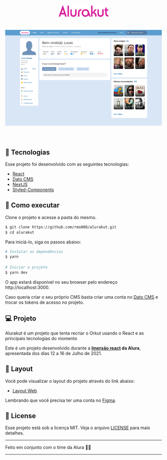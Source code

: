 <p align="center">
  <img alt="Alurakut" src=".github/logo.svg" width="160px">
</p>

<h1 align="center">
    <img alt="Alurakut" src=".github/cover.svg" />
</h1>

<br>

## 🧪 Tecnologias

Esse projeto foi desenvolvido com as seguintes tecnologias:

- [React](https://reactjs.org)
- [Dato CMS](https://www.datocms.com/)
- [NextJS](https://nextjs.org/)
- [Styled-Components](https://styled-components.com/)

## 🚀 Como executar

Clone o projeto e acesse a pasta do mesmo.

```bash
$ git clone https://github.com/rmo000/alurakut.git
$ cd alurakut
```

Para iniciá-lo, siga os passos abaixo:
```bash
# Instalar as dependências
$ yarn

# Iniciar o projeto
$ yarn dev
```
O app estará disponível no seu browser pelo endereço http://localhost:3000.

Caso queria criar o seu próprio CMS basta criar uma conta no [Dato CMS](https://www.datocms.com/) e trocar os tokens de acesso no projeto.

## 💻 Projeto

Alurakut é um projeto que tenta recriar o Orkut usando o React e as principais tecnologias do momento

Este é um projeto desenvolvido durante a **[Imersão react](https://www.alura.com.br/imersao-react) da Alura**, apresentada dos dias 12 a 16 de Julho de 2021.


## 🔖 Layout

Você pode visualizar o layout do projeto através do link abaixo:

- [Layout Web](https://www.figma.com/file/xHF0n0qxiE2rqjqAILiBUB/Alurakut?node-id=58%3A0) 

Lembrando que você precisa ter uma conta no [Figma](http://figma.com/).

## 📝 License

Esse projeto está sob a licença MIT. Veja o arquivo [LICENSE](LICENSE.md) para mais detalhes.

---

Feito em conjunto com o time da Alura 👋🏻 

---
